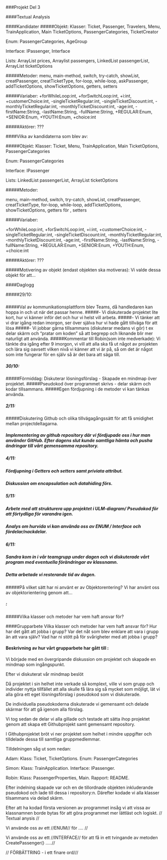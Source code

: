 

###Projekt Del 3

####Textual Analysis

####Kandidater
#####Objekt: 
Klasser: Ticket, Passenger, Travelers, Menu, TrainApplication, Main
TicketOptions, PassengerCategories, TicketCreator 

Enum: PassengerCategories, AgeGroup

Interface: IPassenger, Interface

Lists: ArrayList prices, Arraylist passengers, LinkedList passengerList, ArrayList ticketOptions 

#####Metoder: 
menu, main-method, switch, try-catch, showList, creatPassenger, creatTicketType, for-loop, while-loop, askPassenger, addTicketOptions, showTicketOptions, getters, setters

#####Variaber: 
+forWhileLoop:int, +forSwitchLoop:int, +i:int, +customerChoice:int, -singleTicketRegular:int, -singleTicketDiscount:int, -monthlyTicketRegular:int, -monthlyTicketDiscount:int, -age:int, -firstName:String, -lastName:String, -fullName:String, +REGULAR:Enum, +SENIOR:Enum, +YOUTH:Enum, +choice:int

#####Aktörer:
???

####Vilka av kandidaterna som blev av:

#####Objekt: 
Klasser: Ticket, Menu, TrainApplication, Main
TicketOptions, PassengerCategories 

Enum: PassengerCategories

Interface: IPassenger

Lists: LinkedList passengerList, ArrayList ticketOptions 

#####Metoder: 

menu, main-method, switch, try-catch, showList, creatPassenger, creatTicketType, for-loop, while-loop, addTicketOptions, showTicketOptions, getters för , setters

#####Variaber: 

+forWhileLoop:int, +forSwitchLoop:int, +i:int, +customerChoice:int, -singleTicketRegular:int, -singleTicketDiscount:int, -monthlyTicketRegular:int, -monthlyTicketDiscount:int, -age:int, -firstName:String, -lastName:String, -fullName:String, +REGULAR:Enum, +SENIOR:Enum, +YOUTH:Enum, +choice:int

#####Aktörer:
???

#####Motivering av objekt (endast objekten ska motiveras): Vi valde dessa objekt för att...


####Daglogg

#####29/10: 
#####
#####Val av kommunikationsplattform blev Teams, då handledaren kan hoppa in och ut när det passar henne. 
#####- Vi diskuterade projektet lite kort, hur vi känner inför det och hur vi helst vill arbeta.
#####- Vi tänker att vi drar igång redan imorgon, ser över själva hur vi hade gått tillväga för att lösa
#####- Vi jobbar gärna tillsammans (diskuterar medans vi gör) t ex delar skärm och “pratar om koden” så att begrepp och liknande blir mer naturligt att använda. 
#####Kommentar till Robin(som inte medverkade): Vi tänkte dra igång efter 9 imorgon, vi vill att alla ska få ut något av projekten och lära sig oavsett  vilken nivå vi känner att vi är på, så om det är något som inte fungerar för en själv så är det bara att säga till. 

##### 30/10: 
#####Förmiddag: Diskuterar lösningsförslag - Skapade en mindmap över projektet.
#####Pseudokod över programmet skrivs - delar skärm och kodar tillsammans.
#####Egen fördjupning i de metoder vi kan tänkas använda. 

##### 2/11:
#####Diskutering Github och olika tillvägagångssätt för att få smidighet mellan projectdeltagarna. 
##### Implementering av github repository där vi fördjupade oss i hur man använder GitHub. Efter dagens slut kunde samtliga hämta och pusha ändringar till vårt gemensamma repository.

##### 4/11: 
##### Fördjupning i Getters och setters samt priviata attribut. 
##### Diskussion om encapsulation och datahiding förs. 


##### 5/11: 
##### Arbete med att strukturera upp projektet i ULM-diagram/ Pseudokod för att förtydliga för varandra igen.
##### Analys om hurvida vi kan använda oss av ENUM / Interface och fördelar/nackdelar. 

##### 6/11:
##### Sandra kom in i vår teamgrupp under dagen och vi diskuterade vårt program med eventuella förändringar av klassnamn. 
##### Detta arbetade vi resterande tid av dagen. 
 


#####På vilket sätt har ni använt er av Objektorentering? Vi har använt oss av objektorientering genom att...
##### :

#####Vilka klasser och metoder har vem haft ansvar för?



####Grupparbete Vilka klasser och metoder har vem haft ansvar
 för? Hur har det gått att jobba i grupp? Var det nåt som blev
  enklare att vara i grupp än att vara själv? Vad har ni stött på för svårigheter med att jobba i grupp?
  
 #### Beskrivning av hur vårt grupparbete har gått till :
Vi började med en övergripande diskussion om projektet och skapade en mindmap som ingångspunkt.

Efter vi diskuterat vår mindmap beslöt

 Då projektet i sin helhet inte verkade så komplext, ville vi som grupp och individer nyttja tillfället att alla skulle få
  lära sig så mycket som möjligt, lät vi alla göra ett eget lösningsförslag i pseudokod som vi diskuterade. 
  
  De individuella pseudokoderna diskuterade vi gemensamt och delade skärmar för att gå igenom alla förslag.
  
  Vi tog sedan de delar vi alla gillade och testade att sätta ihop projektet genom att skapa ett Githubprojekt samt gemensamt 
  repository.
  
  I Githubprojektet bröt vi ner projektet som helhet i mindre uppgifter och tilldelade dessa till samtliga gruppmedlemmar. 
  
  Tilldelningen såg ut som nedan: 
  
  Adam: Klass: Ticket, TicketOptions. Enum: PassengerCategories 
  
  Simon: Klass: TrainApplication. Interface: IPassenger.
  
  Robin: Klass: PassengerProperties, Main. Rapport: README.
  
  Efter indelning skapade var och en de tillordnade objekten inkluderande pseudokod och lade till dessa i repository:n. 
  Därefter kodade vi alla klasser tilsammans via delad skärm.
  
  Efter att ha kodad första versionen av programmet insåg vi att vissa av klassnamnen borde bytas för att göra 
  programmet mer lättläst och logiskt. // Textual anysis //
  
  Vi använde oss av ett //ENUM// för ....  // 
  
  Vi använde oss av ett //INTERFACE// för att få in ett tvingande av metoden CreatePassenger() .....//
  
  

  // FÖRBÄTTRING - i ett finare ord/// 

